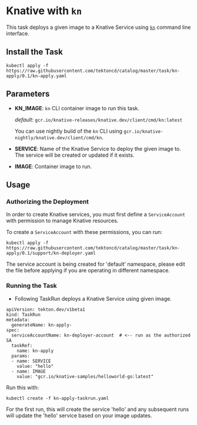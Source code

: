 # Knative with `kn`

This task deploys a given image to a Knative Service using
[`kn`](https://github.com/knative/client) command line interface.

## Install the Task

```
kubectl apply -f https://raw.githubusercontent.com/tektoncd/catalog/master/task/kn-apply/0.1/kn-apply.yaml
```

## Parameters

* **KN_IMAGE**: `kn` CLI container image to run this task.

  _default_: `gcr.io/knative-releases/knative.dev/client/cmd/kn:latest`

  You can use nightly build of the `kn` CLI using
  `gcr.io/knative-nightly/knative.dev/client/cmd/kn`.

* **SERVICE**: Name of the Knative Service to deploy the given image to.
  The service will be created or updated if it exists.

* **IMAGE**: Container image to run.

## Usage

### Authorizing the Deployment

In order to create Knative services, you must first define a `ServiceAccount`
with permission to manage Knative resources.

To create a `ServiceAccount` with these permissions, you can run:

```
kubectl apply -f https://raw.githubusercontent.com/tektoncd/catalog/master/task/kn-apply/0.1/support/kn-deployer.yaml
```

The service account is being created for 'default' namespace, please edit the
file before applying if you are operating in different namespace.

### Running the Task

- Following TaskRun deploys a Knative Service using given image.

```
apiVersion: tekton.dev/v1beta1
kind: TaskRun
metadata:
  generateName: kn-apply-
spec:
  serviceAccountName: kn-deployer-account  # <-- run as the authorized SA
  taskRef:
    name: kn-apply
  params:
  - name: SERVICE
    value: "hello"
  - name: IMAGE
    value: "gcr.io/knative-samples/helloworld-go:latest"
```

Run this with:

```
kubectl create -f kn-apply-taskrun.yaml
```

For the first run, this will create the service 'hello' and any subsequent
runs will update the 'hello' service based on your image updates.
